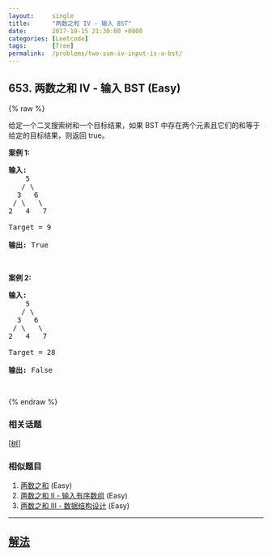 ```yaml
---
layout:     single
title:      "两数之和 IV - 输入 BST"
date:       2017-10-15 21:30:00 +0800
categories: [Leetcode]
tags:       [Tree]
permalink:  /problems/two-sum-iv-input-is-a-bst/
---
```


## 653. 两数之和 IV - 输入 BST (Easy)

{% raw %}

<p>给定一个二叉搜索树和一个目标结果，如果 BST 中存在两个元素且它们的和等于给定的目标结果，则返回 true。</p>

<p><strong>案例 1:</strong></p>

<pre>
<strong>输入:</strong> 
    5
   / \
  3   6
 / \   \
2   4   7

Target = 9

<strong>输出:</strong> True
</pre>

<p>&nbsp;</p>

<p><strong>案例 2:</strong></p>

<pre>
<strong>输入:</strong> 
    5
   / \
  3   6
 / \   \
2   4   7

Target = 28

<strong>输出:</strong> False
</pre>

<p>&nbsp;</p>

{% endraw %}

### 相关话题
  [[树](https://github.com/openset/leetcode/tree/master/tag/tree/README.md)]

### 相似题目
  1. [两数之和](/problems/two-sum) (Easy)
  1. [两数之和 II - 输入有序数组](/problems/two-sum-ii-input-array-is-sorted) (Easy)
  1. [两数之和 III - 数据结构设计](/problems/two-sum-iii-data-structure-design) (Easy)

---

## [解法](https://github.com/openset/leetcode/tree/master/problems/two-sum-iv-input-is-a-bst)
